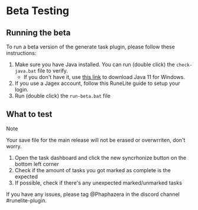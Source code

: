 # Beta Testing

## Running the beta

To run a beta version of the generate task plugin, please follow these instructions:

1. Make sure you have Java installed. You can run (double click) the `check-java.bat` file to verify.
	- If you don't have it, use [this link](https://github.com/adoptium/temurin11-binaries/releases/download/jdk-11.0.28%2B6/OpenJDK11U-jre_x64_windows_hotspot_11.0.28_6.msi) to download Java 11 for Windows.
2. If you use a Jagex account, follow this RuneLite guide to setup your login.
3. Run (double click) the `run-beta.bat` file

## What to test

> [!NOTE]
> Your save file for the main release will not be erased or overwrriten, don't worry.

1. Open the task dashboard and click the new syncrhonize button on the bottom left corner
2. Check if the amount of tasks you got marked as complete is the expected
3. If possible, check if there's any unexpected marked/unmarked tasks


If you have any issues, please tag @Phaphazera in the discord channel #runelite-plugin.